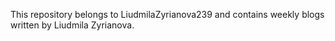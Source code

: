 This repository belongs to LiudmilaZyrianova239 and contains weekly blogs written by Liudmila Zyrianova.


